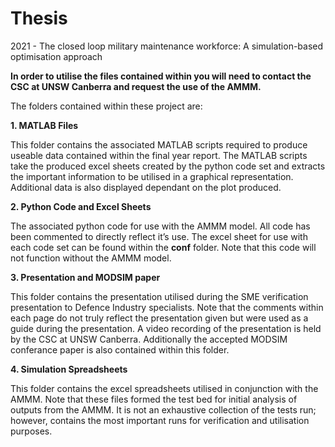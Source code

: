 # Thesis
2021 - The closed loop military maintenance workforce:  A simulation-based optimisation approach

**In order to utilise the files contained within you will need to contact the CSC at UNSW Canberra and request the use of the AMMM.**

The folders contained within these project are:

**1. MATLAB Files**

This folder contains the associated MATLAB scripts required to produce useable data contained within the final year report. The MATLAB scripts take the produced excel sheets created by the python code set and extracts the important information to be utilised in a graphical representation. Additional data is also displayed dependant on the plot produced.

**2. Python Code and Excel Sheets**

The associated python code for use with the AMMM model. All code has been commented to directly reflect it’s use.
The excel sheet for use with each code set can be found within the **conf** folder.
Note that this code will not function without the AMMM model.

**3. Presentation and MODSIM paper**

This folder contains the presentation utilised during the SME verification presentation to Defence Industry specialists. Note that the comments within each page do not truly reflect the presentation given but were used as a guide during the presentation.
A video recording of the presentation is held by the CSC at UNSW Canberra.
Additionally the accepted MODSIM conferance paper is also contained within this folder.

**4. Simulation Spreadsheets**

This folder contains the excel spreadsheets utilised in conjunction with the AMMM. Note that these files formed the test bed for initial analysis of outputs from the AMMM. It is not an exhaustive collection of the tests run; however, contains the most important runs for verification and utilisation purposes.
